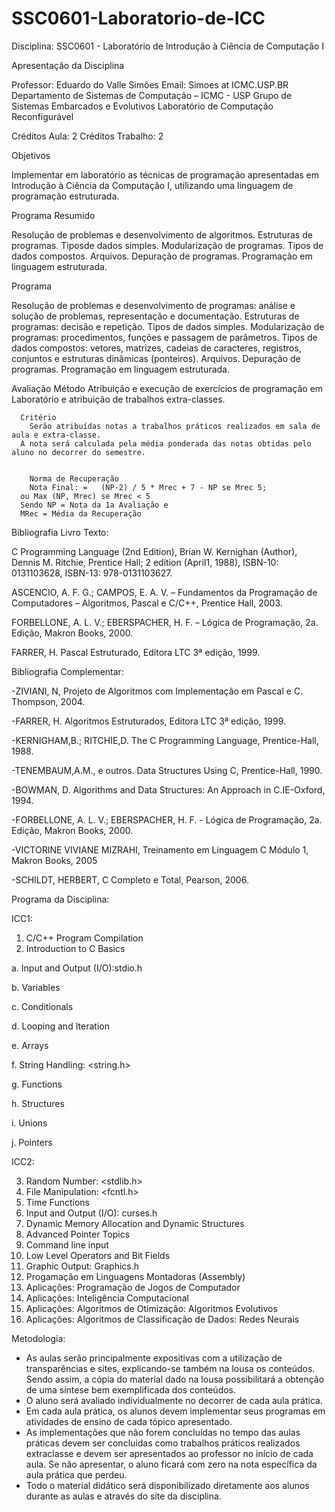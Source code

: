 # SSC0601-Laboratorio-de-ICC
 Disciplina: SSC0601 - Laboratório de Introdução à Ciência de Computação I

Apresentação da Disciplina

Professor: Eduardo do Valle Simões Email: Simoes at ICMC.USP.BR 
Departamento de Sistemas de Computação – ICMC - USP 
Grupo de Sistemas Embarcados e Evolutivos 
Laboratório de Computação Reconfigurável

Créditos Aula: 2 Créditos Trabalho: 2 

Objetivos

Implementar em laboratório as técnicas de programação apresentadas em Introdução à Ciência da Computação I, utilizando uma linguagem de programação estruturada.
 
Programa Resumido

Resolução de problemas e desenvolvimento de algoritmos. Estruturas de programas. Tiposde dados simples. Modularização de programas. Tipos de dados compostos. Arquivos. Depuração de programas. Programação em linguagem estruturada.
 
Programa

Resolução de problemas e desenvolvimento de programas: análise e solução de problemas, representação e documentação. Estruturas de programas: decisão e repetição. Tipos de dados simples. Modularização de programas: procedimentos, funções e passagem de parâmetros. Tipos de dados compostos: vetores, matrizes, cadeias de caracteres, registros, conjuntos e estruturas dinâmicas (ponteiros). Arquivos. Depuração de programas. Programação em linguagem estruturada.
 
Avaliação
      Método
     	Atribuição e execução de exercícios de programação em Laboratório e atribuição de trabalhos extra-classes.
      
      Critério
     	Serão atribuídas notas a trabalhos práticos realizados em sala de aula e extra-classe. 
      A nota será calculada pela média ponderada das notas obtidas pelo aluno no decorrer do semestre. 

 
     	Norma de Recuperação
     	Nota Final: =	(NP-2) / 5 * Mrec + 7 - NP se Mrec 5; 
      ou Max (NP, Mrec) se Mrec < 5
      Sendo	NP = Nota da 1a Avaliação e 
      MRec = Média da Recuperação
 
Bibliografia
Livro Texto:


C Programming Language (2nd Edition), Brian W. Kernighan (Author), Dennis M. Ritchie, Prentice Hall; 2 edition (ApriI1, 1988), ISBN-10: 0131103628, ISBN-13: 978-0131103627. 

ASCENCIO, A. F. G.; CAMPOS, E. A. V. – Fundamentos da Programação de Computadores – Algoritmos, Pascal e C/C++, Prentice Hall, 2003.

FORBELLONE, A. L. V.; EBERSPACHER, H. F. – Lógica de Programação, 2a. Edição, Makron Books, 2000.

FARRER, H. Pascal Estruturado, Editora LTC 3ª edição, 1999.

Bibliografia Complementar:

-ZIVIANI, N, Projeto de Algoritmos com Implementação em Pascal e C. Thompson, 2004.

-FARRER, H. Algoritmos Estruturados, Editora LTC 3ª edição, 1999.

-KERNIGHAM,B.; RITCHIE,D. The C Programming Language, Prentice-Hall, 1988.

-TENEMBAUM,A.M., e outros. Data Structures Using C, Prentice-Hall, 1990.

-BOWMAN, D. Algorithms and Data Structures: An Approach in C.IE-Oxford, 1994.

-FORBELLONE, A. L. V.; EBERSPACHER, H. F. - Lógica de Programação, 2a. Edição, Makron Books, 2000.

-VICTORINE VIVIANE MIZRAHI, Treinamento em Linguagem C Módulo 1, Makron Books, 2005

-SCHILDT, HERBERT, C Completo e Total, Pearson, 2006.





Programa da Disciplina:

ICC1:

1) C/C++ Program Compilation
2) Introduction to C Basics

a.	Input and Output (I/O):stdio.h

b.	Variables

c.	Conditionals

d.	Looping and Iteration

e.	Arrays

f.	String Handling: <string.h>

g.	Functions

h.	Structures

i.	Unions

j.	Pointers

ICC2:

3)	Random Number: <stdlib.h>
4)	File Manipulation: <fcntl.h>
5)	Time Functions
6)	Input and Output (I/O): curses.h
7)	Dynamic Memory Allocation and Dynamic Structures
8)	Advanced Pointer Topics
9)	Command line input
10)	Low Level Operators and Bit Fields
11)	Graphic Output: Graphics.h
12)	Progamação em Linguagens Montadoras (Assembly)
13)	Aplicações: Programação de Jogos de Computador 
14)	Aplicações: Inteligência Computacional
15)	Aplicações: Algoritmos de Otimização: Algoritmos Evolutivos
16)	Aplicações: Algoritmos de Classificação de Dados: Redes Neurais




Metodologia:

- As aulas serão principalmente expositivas com a utilização de transparências e sites, explicando-se também na lousa os conteúdos. Sendo assim, a cópia do material dado na lousa possibilitará a obtenção de uma síntese bem exemplificada dos conteúdos.
- O aluno será avaliado individualmente no decorrer de cada aula prática.
- Em cada aula prática, os alunos devem implementar seus programas em atividades de ensino de cada tópico apresentado.
- As implementações que não forem concluídas no tempo das aulas práticas devem ser concluídas como trabalhos práticos realizados extraclasse e devem ser apresentados ao professor no início de cada aula. Se não apresentar, o aluno ficará com zero na nota específica da aula prática que perdeu.
- Todo o material didático será disponibilizado diretamente aos alunos durante as aulas e através do site da disciplina.


